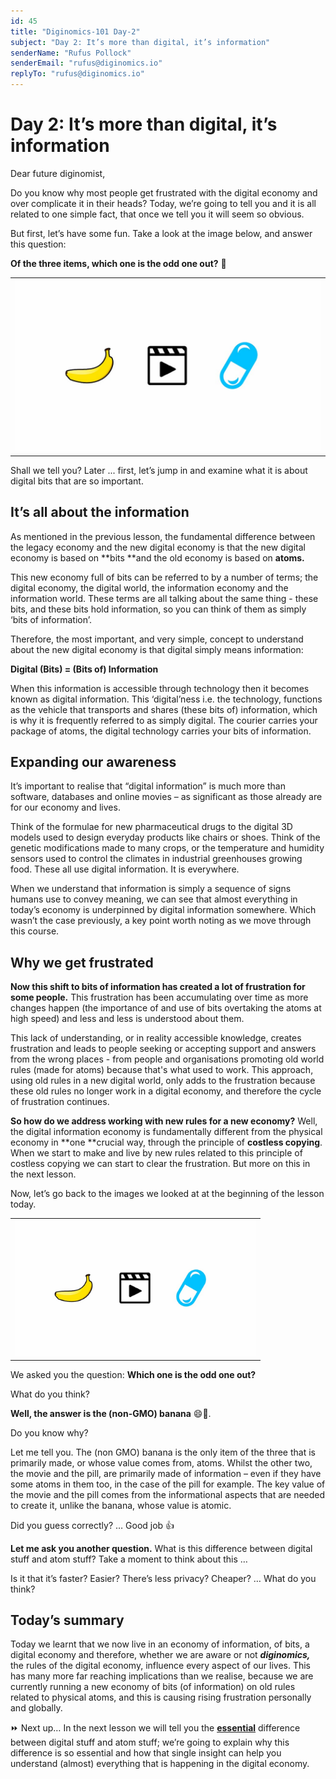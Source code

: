 ```yaml
---
id: 45
title: "Diginomics-101 Day-2"
subject: "Day 2: It’s more than digital, it’s information"
senderName: "Rufus Pollock"
senderEmail: "rufus@diginomics.io"
replyTo: "rufus@diginomics.io"
---
```


# **Day 2: It’s more than digital, it’s information**

Dear future diginomist,

Do you know why most people get frustrated with the digital economy and over complicate it in their heads? Today, we’re going to tell you and it is all related to one simple fact, that once we tell you it will seem so obvious.

But first, let’s have some fun. Take a look at the image below, and answer this question: 

**Of the three items, which one is the odd one out?** 🤔

<table width="100%">
  <tr><td><img src="https://github.com/life-itself/diginomics/blob/main/brevo-assets/day-2.jpeg?raw=true" width="100%" /></td></tr>
</table>

Shall we tell you? Later ... first, let’s jump in and examine what it is about digital bits that are so important.


## It’s all about the information 

As mentioned in the previous lesson, the fundamental difference between the legacy economy and the new digital economy is that the new digital economy is based on **bits **and the old economy is based on **atoms.**

This new economy full of bits can be referred to by a number of terms; the digital economy, the digital world, the information economy and the information world. These terms are all talking about the same thing - these bits, and these bits hold information, so you can think of them as simply ‘bits of information’.

Therefore, the most important, and very simple, concept to understand about the new digital economy is that digital simply means information:

**Digital (Bits) = (Bits of) Information**

When this information is accessible through technology then it becomes known as digital information. This ‘digital’ness i.e. the technology, functions as the vehicle that transports and shares (these bits of) information, which is why it is frequently referred to as simply digital. The courier carries your package of atoms, the digital technology carries your bits of information.


## Expanding our awareness

It’s important to realise that “digital information” is much more than software, databases and online movies – as significant as those already are for our economy and lives.

Think of the formulae for new pharmaceutical drugs to the digital 3D models used to design everyday products like chairs or shoes. Think of the genetic modifications made to many crops, or the temperature and humidity sensors used to control the climates in industrial greenhouses growing food. These all use digital information. It is everywhere.

When we understand that information is simply a sequence of signs humans use to convey meaning, we can see that almost everything in today’s economy is underpinned by digital information somewhere. Which wasn’t the case previously, a key point worth noting as we move through this course. 


## Why we get frustrated

**Now this shift to bits of information has created a lot of frustration for some people.** This frustration has been accumulating over time as more changes happen (the importance of and use of bits overtaking the atoms at high speed) and less and less is understood about them. 

This lack of understanding, or in reality accessible knowledge, creates frustration and leads to people seeking or accepting support and answers from the wrong places - from people and organisations promoting old world rules (made for atoms) because that's what used to work. This approach, using old rules in a new digital world, only adds to the frustration because these old rules no longer work in a digital economy, and therefore the cycle of frustration continues. 

**So how do we address working with new rules for a new economy?** Well, the digital information economy is fundamentally different from the physical economy in **one **crucial way, through the principle of **costless copying**. When we start to make and live by new rules related to this principle of costless copying we can start to clear the frustration. But more on this in the next lesson. 

Now, let’s go back to the images we looked at at the beginning of the lesson today.

<table width="100%" style="max-width:400px;">
  <tr><td><img src="https://github.com/life-itself/diginomics/blob/main/brevo-assets/day-2.jpeg?raw=true" width="100%" /></td></tr>
</table>

We asked you the question: **Which one is the odd one out?**

What do you think?

**Well, the answer is the (non-GMO) banana** 😄🍌. 

Do you know why? 

Let me tell you. The (non GMO) banana is the only item of the three that is primarily made, or whose value comes from, atoms. Whilst the other two, the movie and the pill, are primarily made of information – even if they have some atoms in them too, in the case of the pill for example. The key value of the movie and the pill comes from the informational aspects that are needed to create it, unlike the banana, whose value is atomic.

Did you guess correctly? … Good job 👍

**Let me ask you another question.** What is this difference between digital stuff and atom stuff? Take a moment to think about this …

Is it that it’s faster? Easier? There’s less privacy? Cheaper? … What do you think?


## Today’s summary

Today we learnt that we now live in an economy of information, of bits, a digital economy and therefore, whether we are aware or not **_diginomics,_** the rules of the digital economy, influence every aspect of our lives. This has many more far reaching implications than we realise, because we are currently running a new economy of bits (of information) on old rules related to physical atoms, and this is causing rising frustration personally and globally.  


⏩ Next up… In the next lesson we will tell you the **<span style="text-decoration:underline;">essential</span>** difference between digital stuff and atom stuff; we’re going to explain why this difference is so essential and how that single insight can help you understand (almost) everything that is happening in the digital economy.
